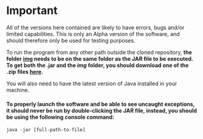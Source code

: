 # Important

All of the versions here contained are likely to have errors, bugs and/or limited capabilities.
This is only an Alpha version of the software, and should therefore only be used for testing purposes.

To run the program from any other path outside the cloned repository, <strong>the folder [img](/releases/img) needs to be on the same folder as the JAR file to be executed. To get both the .jar and the <i>img</i> folder, you should download one of the .zip files [here](/releases/zip).</strong>

You will also need to have the latest version of Java installed in your machine.

#### To properly launch the software and be able to see uncaught exceptions, it should never be run by double-clicking the JAR file, instead, you should be using the following console command:
`java -jar [full-path-to-file]`
